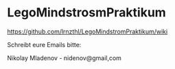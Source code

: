 # LegoMindstrosmPraktikum


https://github.com/lrnzthl/LegoMindstromPraktikum/wiki

Schreibt eure Emails bitte:

Nikolay Mladenov - nidenov@gmail,com
